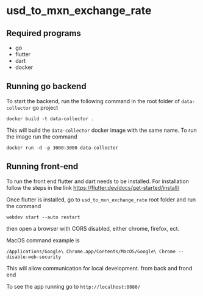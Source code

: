 # usd_to_mxn_exchange_rate

## Required programs

- go
- flutter
- dart
- docker

## Running go backend

To start the backend, run the following command in the root folder of `data-collector` go project

`docker build -t data-collector .`

This will build the `data-collector` docker image with the same name. To run the image run the command

`docker run -d -p 3000:3000 data-collector`

## Running front-end

To run the front end flutter and dart needs to be installed. For installation follow the steps in the link https://flutter.dev/docs/get-started/install/

Once flutter is installed, go to `usd_to_mxn_exchange_rate` root folder and run the command

`webdev start --auto restart`

then open a browser with CORS disabled, either chrome, firefox, ect.

MacOS command example is

`/Applications/Google\ Chrome.app/Contents/MacOS/Google\ Chrome --disable-web-security`

This will allow communication for local development. from back and frond end

To see the app running go to `http://localhost:8080/`
